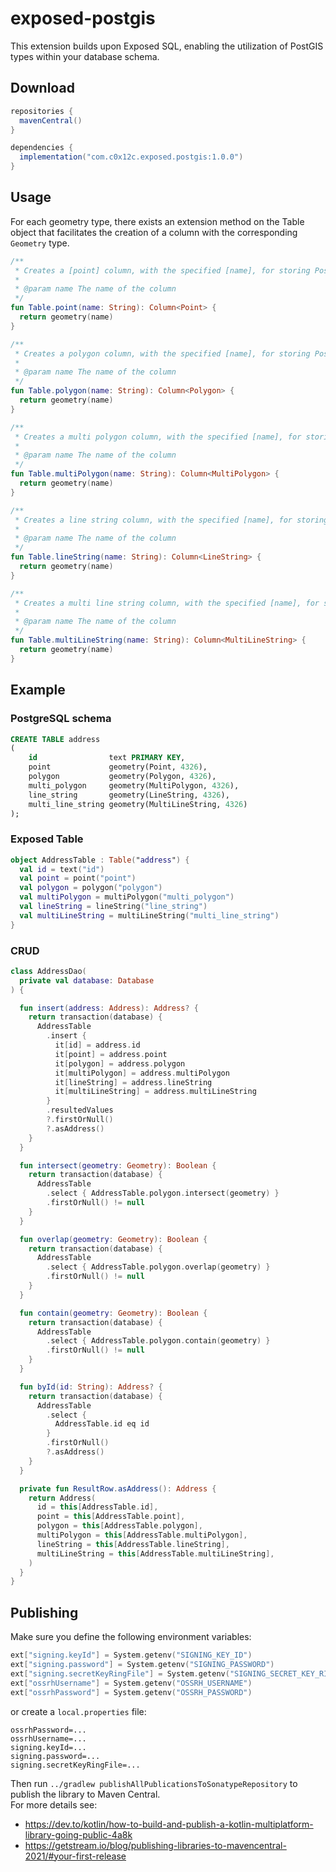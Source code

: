 exposed-postgis
=======
This extension builds upon Exposed SQL, enabling the utilization of PostGIS types within your database schema.

## Download

```groovy
repositories {
  mavenCentral()
}

dependencies {
  implementation("com.c0x12c.exposed.postgis:1.0.0")
}
```

## Usage

For each geometry type, there exists an extension method on the Table object that facilitates the
creation of a column with the corresponding `Geometry` type.

```kotlin
/**
 * Creates a [point] column, with the specified [name], for storing Postgis [Point]
 *
 * @param name The name of the column
 */
fun Table.point(name: String): Column<Point> {
  return geometry(name)
}

/**
 * Creates a polygon column, with the specified [name], for storing Postgis [Polygon]
 *
 * @param name The name of the column
 */
fun Table.polygon(name: String): Column<Polygon> {
  return geometry(name)
}

/**
 * Creates a multi polygon column, with the specified [name], for storing Postgis [MultiPolygon]
 *
 * @param name The name of the column
 */
fun Table.multiPolygon(name: String): Column<MultiPolygon> {
  return geometry(name)
}

/**
 * Creates a line string column, with the specified [name], for storing Postgis [LineString]
 *
 * @param name The name of the column
 */
fun Table.lineString(name: String): Column<LineString> {
  return geometry(name)
}

/**
 * Creates a multi line string column, with the specified [name], for storing Postgis [MultiLineString]
 *
 * @param name The name of the column
 */
fun Table.multiLineString(name: String): Column<MultiLineString> {
  return geometry(name)
}
```

## Example

### PostgreSQL schema

```sql
CREATE TABLE address
(
    id                text PRIMARY KEY,
    point             geometry(Point, 4326),
    polygon           geometry(Polygon, 4326),
    multi_polygon     geometry(MultiPolygon, 4326),
    line_string       geometry(LineString, 4326),
    multi_line_string geometry(MultiLineString, 4326)
);
```

### Exposed Table

```kotlin
object AddressTable : Table("address") {
  val id = text("id")
  val point = point("point")
  val polygon = polygon("polygon")
  val multiPolygon = multiPolygon("multi_polygon")
  val lineString = lineString("line_string")
  val multiLineString = multiLineString("multi_line_string")
}
```

### CRUD

```kotlin
class AddressDao(
  private val database: Database
) {

  fun insert(address: Address): Address? {
    return transaction(database) {
      AddressTable
        .insert {
          it[id] = address.id
          it[point] = address.point
          it[polygon] = address.polygon
          it[multiPolygon] = address.multiPolygon
          it[lineString] = address.lineString
          it[multiLineString] = address.multiLineString
        }
        .resultedValues
        ?.firstOrNull()
        ?.asAddress()
    }
  }

  fun intersect(geometry: Geometry): Boolean {
    return transaction(database) {
      AddressTable
        .select { AddressTable.polygon.intersect(geometry) }
        .firstOrNull() != null
    }
  }

  fun overlap(geometry: Geometry): Boolean {
    return transaction(database) {
      AddressTable
        .select { AddressTable.polygon.overlap(geometry) }
        .firstOrNull() != null
    }
  }

  fun contain(geometry: Geometry): Boolean {
    return transaction(database) {
      AddressTable
        .select { AddressTable.polygon.contain(geometry) }
        .firstOrNull() != null
    }
  }

  fun byId(id: String): Address? {
    return transaction(database) {
      AddressTable
        .select {
          AddressTable.id eq id
        }
        .firstOrNull()
        ?.asAddress()
    }
  }

  private fun ResultRow.asAddress(): Address {
    return Address(
      id = this[AddressTable.id],
      point = this[AddressTable.point],
      polygon = this[AddressTable.polygon],
      multiPolygon = this[AddressTable.multiPolygon],
      lineString = this[AddressTable.lineString],
      multiLineString = this[AddressTable.multiLineString],
    )
  }
}
```

## Publishing
Make sure you define the following environment variables:
```kt
ext["signing.keyId"] = System.getenv("SIGNING_KEY_ID")
ext["signing.password"] = System.getenv("SIGNING_PASSWORD")
ext["signing.secretKeyRingFile"] = System.getenv("SIGNING_SECRET_KEY_RING_FILE")
ext["ossrhUsername"] = System.getenv("OSSRH_USERNAME")
ext["ossrhPassword"] = System.getenv("OSSRH_PASSWORD")
```
or create a `local.properties` file:
```
ossrhPassword=...
ossrhUsername=...
signing.keyId=...
signing.password=...
signing.secretKeyRingFile=...
```
Then run `../gradlew publishAllPublicationsToSonatypeRepository` to publish the library to Maven Central.  
For more details see:
- https://dev.to/kotlin/how-to-build-and-publish-a-kotlin-multiplatform-library-going-public-4a8k
- https://getstream.io/blog/publishing-libraries-to-mavencentral-2021/#your-first-release




